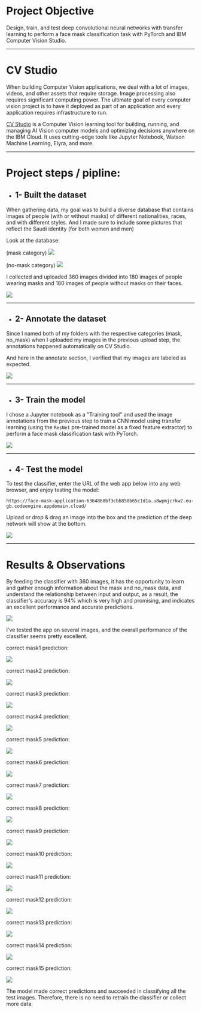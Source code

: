 # Project Objective

Design, train, and test deep convolutional neural networks with transfer learning to perform a face mask classification task with PyTorch and IBM Computer Vision Studio.

----------------------------------------------------------

# CV Studio

When building Computer Vision applications, we deal with a lot of images, videos, and other assets that require storage. Image processing also requires significant computing power. The ultimate goal of every computer vision project is to have it deployed as part of an application and every application requires infrastructure to run.  

[CV Studio](https://vision.skills.network/?utm_medium=Exinfluencer&utm_source=Exinfluencer&utm_content=000026UJ&utm_term=10006555&utm_id=NA-SkillsNetwork-Channel-SkillsNetworkCoursesIBMDeveloperSkillsNetworkCV0101ENCoursera25797139-2022-01-01/) is a Computer Vision learning tool for building, running, and managing AI Vision computer models and optimizing decisions anywhere on the IBM Cloud. It uses cutting-edge tools like Jupyter Notebook, Watson Machine Learning, Elyra, and more. 

----------------------------------------------------------

# Project steps / pipline:

  * ## 1- Built the dataset

  When gathering data, my goal was to build a diverse database that contains images of people (with or without masks) of different nationalities, races, and with different styles. And I made sure to include some pictures that reflect the Saudi identity (for both women and men)

  Look at the database:

  (mask category) 
  ![](images/dataset-mask.png)

  (no-mask category)
  ![](images/dataset-no-mask.png)

  I collected and uploaded 360 images divided into 180 images of people wearing masks and 180 images of people without masks on their faces.

  ![](images/upload-images.png)

  ----------------------------------------------------------

  * ## 2- Annotate the dataset

  Since I named both of my folders with the respective categories (mask, no_mask) when I uploaded my images in the previous upload step, the annotations happened automatically on CV Studio.     

  And here in the annotate section, I verified that my images are labeled as expected.

  ![](images/annotate-images.png)

  ----------------------------------------------------------

  * ## 3- Train the model

  I chose a Jupyter notebook as a "Training tool" and used the image annotations from the previous step to train a CNN model using transfer learning (using the `ResNet` pre-trained model as a fixed feature extractor) to perform a face mask classification task with PyTorch. 

  ![](images/creating-traning-run.png)

  ----------------------------------------------------------

  * ## 4- Test the model

  To test the classifier, enter the URL of the web app below into any web browser, and enjoy testing the model:

  `
  https://face-mask-application-6364868bf3cbb858b65c1d1a.u8wpmjcrkw2.eu-gb.codeengine.appdomain.cloud/
  `

  Upload or drop & drag an image into the box and the prediction of the deep network will show at the bottom.

  ![](images/the-app.png)

----------------------------------------------------------

# Results & Observations 

By feeding the classifier with 360 images, it has the opportunity to learn and gather enough information about the mask and no_mask data, and understand the relationship between input and output, as a result, the classifier's accuracy is 94% which is very high and promising, and indicates an excellent performance and accurate predictions.

![](images/accuracy.png)


I've tested the app on several images, and the overall performance of the classifier seems pretty excellent.

correct mask1 prediction:

![](images/prediction-1.png)

correct mask2 prediction:

![](images/prediction-2.png)

correct mask3 prediction:

![](images/prediction-3.png)

correct mask4 prediction:

![](images/prediction-4.png)

correct mask5 prediction: 

![](images/prediction-5.png)

correct mask6 prediction: 

![](images/prediction-6.png)

correct mask7 prediction:

![](images/prediction-7.png)

correct mask8 prediction:

![](images/prediction-8.png)

correct mask9 prediction:

![](images/prediction-9.png)

correct mask10 prediction:

![](images/prediction-10.png)

correct mask11 prediction:

![](images/prediction-11.png)

correct mask12 prediction:

![](images/prediction-12.png)

correct mask13 prediction:

![](images/prediction-13.png)

correct mask14 prediction:

![](images/prediction-14.png)

correct mask15 prediction:

![](images/prediction-15.png)

The model made correct predictions and succeeded in classifying all the test images. Therefore, there is no need to retrain the classifier or collect more data.